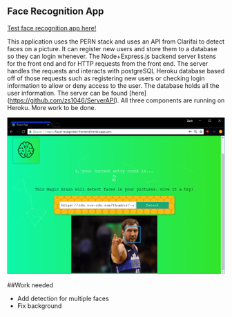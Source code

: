 ## Face Recognition App

[Test face recognition app here!](https://facial-recognition-frontend.herokuapp.com/)

This application uses the PERN stack and uses an API from Clarifai to detect faces on a picture. It can register new users and store them to a database so they can login whenever. The Node+Express.js backend server listens for the front end and for HTTP requests from the front end. The server handles the requests and interacts with postgreSQL Heroku database based off of those requests such as registering new users or checking login information to allow or deny access to the user. The database holds all the user information. The server can be found [here] (https://github.com/zs1046/ServerAPI). All three components are running on Heroku. More work to be done.

![FaceApp](FaceApp.png)

##Work needed
- Add detection for multiple faces
- Fix background

